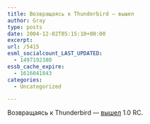 ```yaml
---
title: Возвращаясь к Thunderbird — вышел
author: Gray
type: posts
date: 2004-12-02T05:15:10+00:00
excerpt:
url: /5415
esml_socialcount_LAST_UPDATED:
  - 1497192380
essb_cache_expire:
  - 1616041843
categories:
  - Uncategorized

---
```








Возвращаясь к Thunderbird &#8212; <a href="http://news.com.com/Mozilla+previews+e-mail+program/2100-1032_3-5473813.html?tag=nefd.top" target="_blank">вышел</a> 1.0 RC.